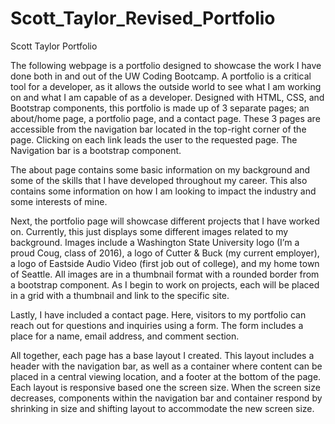 # Scott_Taylor_Revised_Portfolio

Scott Taylor Portfolio

The following webpage is a portfolio designed to showcase the work I have done both in and out of the UW Coding Bootcamp.  A portfolio is a critical tool for a developer, as it allows the outside world to see what I am working on and what I am capable of as a developer.  Designed with HTML, CSS, and Bootstrap components, this portfolio is made up of 3 separate pages; an about/home page, a portfolio page, and a contact page.  These 3 pages are accessible from the navigation bar located in the top-right corner of the page.  Clicking on each link leads the user to the requested page. The Navigation bar is a bootstrap component.

The about page contains some basic information on my background and some of the skills that I have developed throughout my career.  This also contains some information on how I am looking to impact the industry and some interests of mine.

Next, the portfolio page will showcase different projects that I have worked on.  Currently, this just displays some different images related to my background.   Images include a Washington State University logo (I’m a proud Coug, class of 2016), a logo of Cutter & Buck (my current employer), a logo of Eastside Audio Video (first job out of college), and my home town of Seattle.  All images are in a thumbnail format with a rounded border from a bootstrap component.  As I begin to work on projects, each will be placed in a grid with a thumbnail and link to the specific site.

Lastly, I have included a contact page.  Here, visitors to my portfolio can reach out for questions and inquiries using a form.  The form includes a place for a name, email address, and comment section.

All together, each page has a base layout I created.  This layout includes a header with the navigation bar, as well as a container where content can be placed in a central viewing location, and a footer at the bottom of the page. Each layout is responsive based one the screen size.  When the screen size decreases, components within the navigation bar and container respond by shrinking in size and shifting layout to accommodate the new screen size. 
